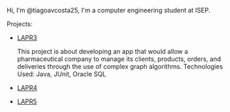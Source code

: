 Hi, I’m @tiagoavcosta25, I'm a computer engineering student at ISEP.

Projects:
  - [LAPR3](https://github.com/tiagoavcosta25/LAPR3)
  
      This project is about developing an app that would allow a
      pharmaceutical company to manage its clients, products,
      orders, and deliveries through the use of complex graph
      algorithms.
      Technologies Used: Java, JUnit, Oracle SQL

  - [LAPR4](https://github.com/tiagoavcosta25/LAPR3)
  - [LAPR5](https://github.com/tiagoavcosta25/LAPR3)
